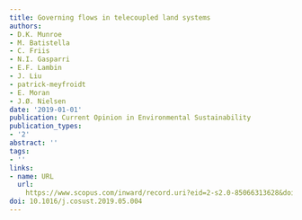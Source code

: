 ```yaml
---
title: Governing flows in telecoupled land systems
authors:
- D.K. Munroe
- M. Batistella
- C. Friis
- N.I. Gasparri
- E.F. Lambin
- J. Liu
- patrick-meyfroidt
- E. Moran
- J.Ø. Nielsen
date: '2019-01-01'
publication: Current Opinion in Environmental Sustainability
publication_types:
- '2'
abstract: ''
tags:
- ''
links:
- name: URL
  url: 
    https://www.scopus.com/inward/record.uri?eid=2-s2.0-85066313628&doi=10.1016%2fj.cosust.2019.05.004&partnerID=40&md5=e46502de001435f9e9f2c04efac01d6b
doi: 10.1016/j.cosust.2019.05.004
---
```

